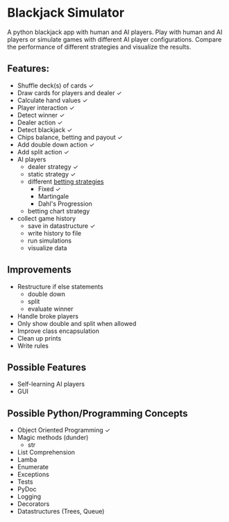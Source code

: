 # Blackjack Simulator

A python blackjack app with human and AI players. 
Play with human and AI players or simulate games with different AI player configurations.
Compare the performance of different strategies and visualize the results.

## Features:
* Shuffle deck(s) of cards ✓
* Draw cards for players and dealer ✓
* Calculate hand values ✓
* Player interaction ✓
* Detect winner ✓
* Dealer action ✓
* Detect blackjack ✓
* Chips balance, betting and payout ✓
* Add double down action ✓
* Add split action ✓
* AI players
  * dealer strategy ✓
  * static strategy ✓
  * different [betting strategies](https://bj21.com/category/advantage-play/pages/progression-systems-don-t-work)
    * Fixed ✓
    * Martingale
    * Dahl's Progression
  * betting chart strategy
* collect game history
  * save in datastructure ✓
  * write history to file
  * run simulations
  * visualize data

## Improvements
* Restructure if else statements
  * double down
  * split
  * evaluate winner
* Handle broke players
* Only show double and split when allowed
* Improve class encapsulation
* Clean up prints
* Write rules

## Possible Features
* Self-learning AI players
* GUI

## Possible Python/Programming Concepts
* Object Oriented Programming ✓
* Magic methods (dunder)
  * str
* List Comprehension
* Lamba
* Enumerate
* Exceptions
* Tests
* PyDoc
* Logging
* Decorators
* Datastructures (Trees, Queue)
